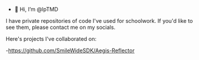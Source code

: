 - 👋 Hi, I’m @lpTMD

I have private repositories of code I've used for schoolwork. If you'd like to see them, please contact me on my socials.

Here's projects I've collaborated on:

-https://github.com/SmileWideSDK/Aegis-Reflector
